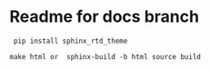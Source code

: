 
# Readme for docs branch

```
 pip install sphinx_rtd_theme

make html or  sphinx-build -b html source build

```